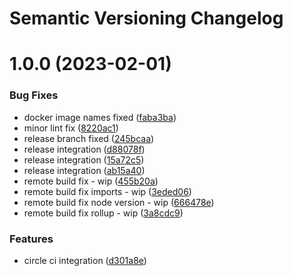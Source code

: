 # Semantic Versioning Changelog

# 1.0.0 (2023-02-01)


### Bug Fixes

* docker image names fixed ([faba3ba](https://github.com/intuit/apollo-mock-http/commit/faba3ba9ed658a5a8e88427cacd8a187b148fdf4))
* minor lint fix ([8220ac1](https://github.com/intuit/apollo-mock-http/commit/8220ac1b943385625bf5db732de4e59432eb4ce3))
* release branch fixed ([245bcaa](https://github.com/intuit/apollo-mock-http/commit/245bcaaee19677b660f3706e54dd35e32a02467a))
* release integration ([d88078f](https://github.com/intuit/apollo-mock-http/commit/d88078feace6c0e9f4e6fa9776cea1c4b4024772))
* release integration ([15a72c5](https://github.com/intuit/apollo-mock-http/commit/15a72c57d6a2361e77d1a7e5d54258eca5ac6343))
* release integration ([ab15a40](https://github.com/intuit/apollo-mock-http/commit/ab15a40272d2edbabc56d5edcb205552e74c83da))
* remote build fix - wip ([455b20a](https://github.com/intuit/apollo-mock-http/commit/455b20a3f525219527b429f8471b1311001347db))
* remote build fix imports - wip ([3eded06](https://github.com/intuit/apollo-mock-http/commit/3eded06c4967e488f60ea6449b082cea0f203317))
* remote build fix node version - wip ([666478e](https://github.com/intuit/apollo-mock-http/commit/666478e389a52dcde1bc84e8da64767c08bf5739))
* remote build fix rollup - wip ([3a8cdc9](https://github.com/intuit/apollo-mock-http/commit/3a8cdc9d04e9dd969aa87bd62c5506a48f70a359))


### Features

* circle ci integration ([d301a8e](https://github.com/intuit/apollo-mock-http/commit/d301a8eaa3ee32fc1c19ca93da9a033279547649))
